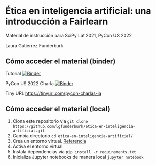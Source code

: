 # Ética en inteligencia artificial: una introducción a Fairlearn

Material de instrucción para SciPy Lat 2021, PyCon US 2022

Laura Gutierrez Funderburk

## Cómo acceder el material (binder)



Tutorial [![Binder](https://mybinder.org/badge_logo.svg)](https://mybinder.org/v2/gh/lgfunderburk/etica-en-inteligencia-artificial/HEAD?labpath=etica-en-inteligencia-artificial.ipynb)

PyCon US 2022 Charla [![Binder](https://mybinder.org/badge_logo.svg)](https://mybinder.org/v2/gh/lfunderburk/etica-en-inteligencia-artificial/HEAD?labpath=PyConUS2022-etica-en-inteligencia-artificial.ipynb)

Tiny URL https://tinyurl.com/pycon-charlas-ia 

## Cómo acceder el material (local)

1. Clona este repositorio via 
      `git clone https://github.com/lgfunderburk/etica-en-inteligencia-artificial.git`
3. Cambia directorio 
      `cd etica-en-inteligencia-artificial/`
5. Crea un entorno virtual. [Referencia](https://docs.python.org/es/3/tutorial/venv.html)
6. Activa el entorno virtual
7. Instala dependencias via 
      `pip install -r requirements.txt`
9. Inicializa Jupyter notebooks de manera local 
      `jupyter notebook` 
